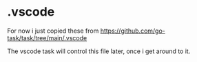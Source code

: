 # .vscode

For now i just copied these from https://github.com/go-task/task/tree/main/.vscode

The vscode task will control this file later, once i get around to it.
